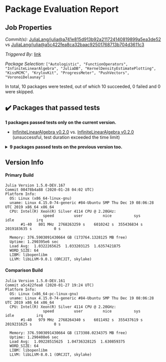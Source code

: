 # Package Evaluation Report

## Job Properties

*Commit(s):* [JuliaLang/julia@a741e815d913b92a211724140819899a5ea3de52](https://github.com/JuliaLang/julia/commit/a741e815d913b92a211724140819899a5ea3de52) vs [JuliaLang/julia@a5c422fea8ca32baac92501768713b704d3611c3](https://github.com/JuliaLang/julia/commit/a5c422fea8ca32baac92501768713b704d3611c3)

*Triggered By:* [link](https://github.com/JuliaLang/julia/pull/34418#issuecomment-578927225)

*Package Selection:* `["Autologistic", "FunctionOperators", "InfiniteLinearAlgebra", "JuliaDB", "KernelDensityEstimatePlotting", "KissMCMC", "KrylovKit", "ProgressMeter", "PushVectors", "VoronoiDelaunay"]`

In total, 10 packages were tested, out of which 10 succeeded, 0 failed and 0 were skipped.


## :heavy_check_mark: Packages that passed tests

**1 packages passed tests only on the current version.**

- [InfiniteLinearAlgebra v0.2.0](logs/InfiniteLinearAlgebra/1.5.0-DEV-00478b4a88.log) vs. [InfiniteLinearAlgebra v0.2.0](logs/InfiniteLinearAlgebra/1.5.0-DEV-a5c422fea8.log) (unsuccessful, test duration exceeded the time limit)

<details><summary><strong>9 packages passed tests on the previous version too.</strong></summary>
<p>

- [Autologistic v0.4.1](logs/Autologistic/1.5.0-DEV-00478b4a88.log)
- [FunctionOperators v0.2.0](logs/FunctionOperators/1.5.0-DEV-00478b4a88.log)
- [JuliaDB v0.13.0](logs/JuliaDB/1.5.0-DEV-00478b4a88.log)
- [KernelDensityEstimatePlotting v0.1.6](logs/KernelDensityEstimatePlotting/1.5.0-DEV-00478b4a88.log)
- [KissMCMC v0.2.0](logs/KissMCMC/1.5.0-DEV-00478b4a88.log)
- [KrylovKit v0.4.1](logs/KrylovKit/1.5.0-DEV-00478b4a88.log)
- [ProgressMeter v1.2.0](logs/ProgressMeter/1.5.0-DEV-00478b4a88.log)
- [PushVectors v0.2.0](logs/PushVectors/1.5.0-DEV-00478b4a88.log)
- [VoronoiDelaunay v0.4.0](logs/VoronoiDelaunay/1.5.0-DEV-00478b4a88.log)

</p>
</details>


## Version Info

#### Primary Build

```
Julia Version 1.5.0-DEV.167
Commit 00478b4a88 (2020-01-28 04:02 UTC)
Platform Info:
  OS: Linux (x86_64-linux-gnu)
  uname: Linux 4.15.0-74-generic #84-Ubuntu SMP Thu Dec 19 08:06:28 UTC 2019 x86_64 x86_64
  CPU: Intel(R) Xeon(R) Silver 4114 CPU @ 2.20GHz: 
                 speed         user         nice          sys         idle          irq
       #1-40   801 MHz  2768263259 s    6010242 s  355436834 s  2019183635 s          0 s
       
  Memory: 376.5903091430664 GB (173764.1328125 MB free)
  Uptime: 1.290395e6 sec
  Load Avg:  1.0322265625  1.033203125  1.6357421875
  WORD_SIZE: 64
  LIBM: libopenlibm
  LLVM: libLLVM-9.0.1 (ORCJIT, skylake)

```

#### Comparison Build

```
Julia Version 1.5.0-DEV.161
Commit a5c422fea8 (2020-01-27 19:24 UTC)
Platform Info:
  OS: Linux (x86_64-pc-linux-gnu)
  uname: Linux 4.15.0-74-generic #84-Ubuntu SMP Thu Dec 19 08:06:28 UTC 2019 x86_64 x86_64
  CPU: Intel(R) Xeon(R) Silver 4114 CPU @ 2.20GHz: 
                 speed         user         nice          sys         idle          irq
       #1-40   979 MHz  2768264340 s    6011492 s  355437619 s  2019231625 s          0 s
       
  Memory: 376.5903091430664 GB (173308.0234375 MB free)
  Uptime: 1.290408e6 sec
  Load Avg:  1.09228515625  1.04736328125  1.630859375
  WORD_SIZE: 64
  LIBM: libopenlibm
  LLVM: libLLVM-8.0.1 (ORCJIT, skylake)

```
<!-- Generated on 2020-01-28T09:55:52.33 -->
